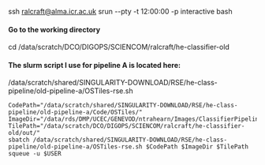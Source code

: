 
ssh ralcraft@alma.icr.ac.uk
srun --pty -t 12:00:00 -p interactive bash

#### Go to the working directory
cd /data/scratch/DCO/DIGOPS/SCIENCOM/ralcraft/he-classifier-old

#### The slurm script I use for pipeline A is located here:
/data/scratch/shared/SINGULARITY-DOWNLOAD/RSE/he-class-pipeline/old-pipeline-a/OSTiles-rse.sh
```
CodePath="/data/scratch/shared/SINGULARITY-DOWNLOAD/RSE/he-class-pipeline/old-pipeline-a/Code/OSTiles/"
ImageDir="/data/rds/DMP/UCEC/GENEVOD/ntrahearn/Images/ClassifierPipelineDemoImages/testNDPIs/"
TilePath="/data/scratch/DCO/DIGOPS/SCIENCOM/ralcraft/he-classifier-old/out/"
sbatch /data/scratch/shared/SINGULARITY-DOWNLOAD/RSE/he-class-pipeline/old-pipeline-a/OSTiles-rse.sh $CodePath $ImageDir $TilePath
squeue -u $USER
```
